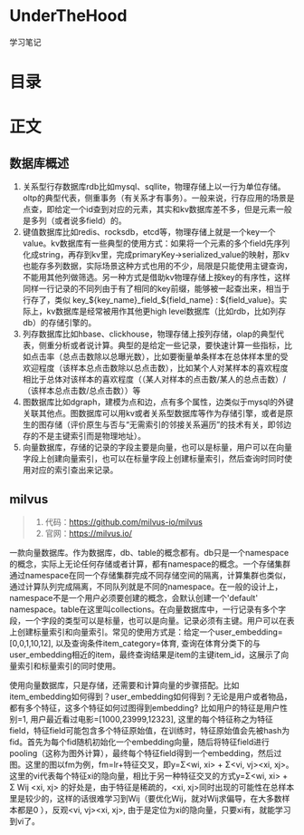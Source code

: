 
# UnderTheHood
学习笔记

# 目录

# 正文
## 数据库概述
1. 关系型行存数据库rdb比如mysql、sqllite，物理存储上以一行为单位存储。oltp的典型代表，侧重事务（有关系才有事务）。一般来说，行存应用的场景是点查，即给定一个id查到对应的元素，其实和kv数据库差不多，但是元素一般是多列（或者说多field）的。
2. 键值数据库比如redis、rocksdb，etcd等，物理存储上就是一个key一个value。kv数据库有一些典型的使用方式：如果将一个元素的多个field先序列化成string，再存到kv里，完成primaryKey->serialized_value的映射，那kv也能存多列数据，实际场景这种方式也用的不少，局限是只能使用主键查询，不能用其他列做筛选。另一种方式是借助kv物理存储上按key的有序性，这样同样一行记录的不同列由于有了相同的key前缀，能够被一起查出来，相当于行存了，类似 key_${key_name}_field_${field_name} : ${field_value}。实际上，kv数据库是经常被用作其他更high level数据库（比如rdb，比如列存db）的存储引擎的。
4. 列存数据库比如hbase、clickhouse，物理存储上按列存储，olap的典型代表，侧重分析或者说计算。典型的是给定一些记录，要快速计算一些指标，比如点击率（总点击数除以总曝光数），比如要衡量单条样本在总体样本里的受欢迎程度（该样本总点击数除以总点击数），比如某个人对某样本的喜欢程度相比于总体对该样本的喜欢程度（（某人对样本的点击数/某人的总点击数）/（该样本总点击数/总点击数））等
5. 图数据库比如dgraph，建模为点和边，点有多个属性，边类似于mysql的外键关联其他点。图数据库可以用kv或者关系型数据库等作为存储引擎，或者是原生的图存储（评价原生与否与“无需索引的邻接关系遍历”的技术有关，即邻边存的不是主键索引而是物理地址）。
6. 向量数据库，存储的记录的字段主要是向量，也可以是标量，用户可以在向量字段上创建向量索引，也可以在标量字段上创建标量索引，然后查询时同时使用对应的索引查出来记录。

## milvus
> 1. 代码：https://github.com/milvus-io/milvus
> 2. 官网：https://milvus.io/
>

一款向量数据库。作为数据库，db、table的概念都有。db只是一个namespace的概念，实际上无论任何存储或者计算，都有namespace的概念。一个存储集群通过namespace在同一个存储集群完成不同存储空间的隔离，计算集群也类似，通过计算队列完成隔离，不同队列就是不同的namespace。在一般的设计上，namespace不是一个用户必须要创建的概念，会默认创建一个'default' namespace。table在这里叫collections。在向量数据库中，一行记录有多个字段，一个字段的类型可以是标量，也可以是向量。记录必须有主键。用户可以在表上创建标量索引和向量索引。常见的使用方式是：给定一个user_embedding=[0,0,1,10,12], 以及查询条件item_category=体育, 查询在体育分类下的与user_embedding相近的item，最终查询结果是item的主键item_id，这展示了向量索引和标量索引的同时使用。 

使用向量数据库，只是存储，还需要和计算向量的步骤搭配。比如item_embedding如何得到？user_embedding如何得到？无论是用户或者物品，都有多个特征，这多个特征如何过图得到embedding? 比如用户的特征是用户性别=1, 用户最近看过电影=[1000,23999,12323], 这里的每个特征称之为特征field，特征field可能包含多个特征原始值，在训练时，特征原始值会先被hash为fid。首先为每个fid随机初始化一个embedding向量，随后将特征field进行pooling（这称为图外计算），最终每个特征field得到一个embedding，然后过图。这里的图以fm为例，fm=lr+特征交叉，即y=Σ<wi, xi> + Σ<vi, vj><xi, xj>。这里的vi代表每个特征xi的隐向量，相比于另一种特征交叉的方式y=Σ<wi, xi> + Σ Wij <xi, xj> 的好处是，由于特征是稀疏的，<xi, xj>同时出现的可能性在总样本里是较少的，这样的话很难学习到Wij（要优化Wij，就对Wij求偏导，在大多数样本都是0 ），反观<vi, vj><xi, xj>, 由于是定位为xi的隐向量，只要xi有，就能学习到vi了。
